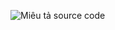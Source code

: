 
![Miêu tả source code]([path/to/image](https://github.com/NguyenHuy31072002/chatbot_pdf_1/blob/main/img/pdf.png))

